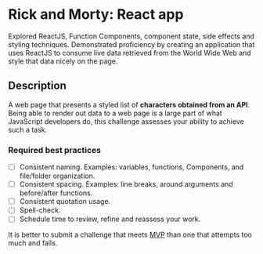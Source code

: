 # Rick and Morty: React app

Explored ReactJS, Function Components, component state, side effects and styling techniques. Demonstrated proficiency by creating an application that uses ReactJS to consume live data retrieved from the World Wide Web and style that data nicely on the page.

## Description

A web page that presents a styled list of **characters obtained from an API**. Being able to render out data to a web page is a large part of what JavaScript developers do, this challenge assesses your ability to achieve such a task.

### Required best practices

- [ ] Consistent naming. Examples: variables, functions, Components, and file/folder organization.
- [ ] Consistent spacing. Examples: line breaks, around arguments and before/after functions.
- [ ] Consistent quotation usage.
- [ ] Spell-check.
- [ ] Schedule time to review, refine and reassess your work.

It is better to submit a challenge that meets [MVP](https://en.wikipedia.org/wiki/Minimum_viable_product) than one that attempts too much and fails.

